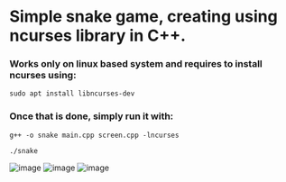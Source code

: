 # Simple snake game, creating using ncurses library in C++.
### Works only on linux based system and requires to install ncurses using:
```
sudo apt install libncurses-dev
```
### Once that is done, simply run it with:
```
g++ -o snake main.cpp screen.cpp -lncurses
```
```
./snake
```
![image](https://github.com/erienx/Snake/assets/164403424/c0c0fb2d-164f-4a6f-9cdb-05c5c46c1efb)
![image](https://github.com/erienx/Snake/assets/164403424/ae868828-561e-4474-a905-984fa28a4c0e)
![image](https://github.com/erienx/Snake/assets/164403424/abbffa3f-482a-473f-9dfa-7c0ef829f75f)


